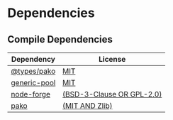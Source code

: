<!-- @formatter:off -->
# Dependencies

## Compile Dependencies

| Dependency        | License                        |
| ----------------- | ------------------------------ |
| [@types/pako][0]  | [MIT][1]                       |
| [generic-pool][2] | [MIT][3]                       |
| [node-forge][4]   | [(BSD-3-Clause OR GPL-2.0)][5] |
| [pako][6]         | [(MIT AND Zlib)][7]            |

[0]: https://registry.npmjs.org/@types/pako/-/pako-2.0.3.tgz
[1]: https://github.com/DefinitelyTyped/DefinitelyTyped
[2]: https://registry.npmjs.org/generic-pool/-/generic-pool-3.9.0.tgz
[3]: https://github.com/coopernurse/node-pool
[4]: https://registry.npmjs.org/node-forge/-/node-forge-1.3.1.tgz
[5]: https://github.com/digitalbazaar/forge
[6]: https://registry.npmjs.org/pako/-/pako-2.1.0.tgz
[7]: https://github.com/nodeca/pako
